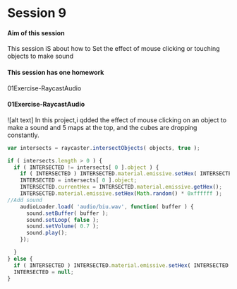 Session 9
========
#### Aim of this session ####
This session iS about how to  Set the effect of mouse clicking or touching objects to make sound
#### This session has one homework ####
01Exercise-RaycastAudio

#### 01Exercise-RaycastAudio
![alt text]
In this project,i qdded the effect of mouse clicking on an object to make a sound
and 5 maps at the top, and the cubes are dropping constantly.
 ```javascript
 var intersects = raycaster.intersectObjects( objects, true );

 if ( intersects.length > 0 ) {
   if ( INTERSECTED != intersects[ 0 ].object ) {
     if ( INTERSECTED ) INTERSECTED.material.emissive.setHex( INTERSECTED.currentHex );
     INTERSECTED = intersects[ 0 ].object;
     INTERSECTED.currentHex = INTERSECTED.material.emissive.getHex();
     INTERSECTED.material.emissive.setHex(Math.random() * 0xffffff );
//Add sound
     audioLoader.load( 'audio/biu.wav', function( buffer ) {
       sound.setBuffer( buffer );
       sound.setLoop( false );
       sound.setVolume( 0.7 );
       sound.play();
     });

   }
 } else {
   if ( INTERSECTED ) INTERSECTED.material.emissive.setHex( INTERSECTED.currentHex );
   INTERSECTED = null;
 }
 ```
